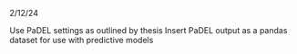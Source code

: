 2/12/24

Use PaDEL settings as outlined by thesis
Insert PaDEL output as a pandas dataset for use with predictive models